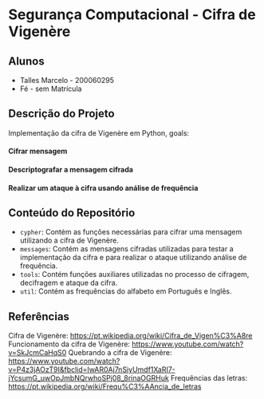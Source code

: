 # Segurança Computacional - Cifra de Vigenère

## Alunos

- Talles Marcelo - 200060295
- Fé - sem Matrícula

## Descrição do Projeto

Implementação da cifra de Vigenère em Python, goals:
#### Cifrar mensagem
#### Descriptografar a mensagem cifrada
#### Realizar um ataque à cifra usando análise de frequência

## Conteúdo do Repositório

- `cypher`: Contém as funções necessárias para cifrar uma mensagem utilizando a cifra de Vigenère.
- `messages`: Contém as mensagens cifradas utilizadas para testar a implementação da cifra e para realizar o ataque utilizando análise de frequência.
- `tools`: Contém funções auxiliares utilizadas no processo de cifragem, decifragem e ataque da cifra.
- `util`: Contém as frequências do alfabeto em Português e Inglês.

## Referências

Cifra de Vigenère: https://pt.wikipedia.org/wiki/Cifra_de_Vigen%C3%A8re
Funcionamento da cifra de Vigenère:  https://www.youtube.com/watch?v=SkJcmCaHqS0 
Quebrando a cifra de Vigenère:  https://www.youtube.com/watch?v=P4z3jAOzT9I&fbclid=IwAR0Aj7nSiyUmdf1XaRI7-jYcsumG_uwOpJmbNQrwhoSPj08_8rinaOGRHuk 
Frequências das letras: https://pt.wikipedia.org/wiki/Frequ%C3%AAncia_de_letras
